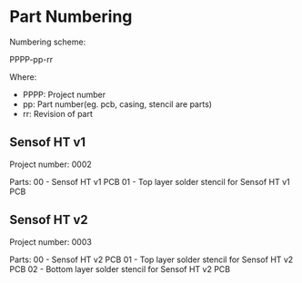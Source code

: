 # Part Numbering
Numbering scheme: 

  PPPP-pp-rr

Where:
 - PPPP: Project number
 - pp: Part number(eg. pcb, casing, stencil are parts)
 - rr: Revision of part

## Sensof HT v1
Project number: 0002

Parts:
00 - Sensof HT v1 PCB
01 - Top layer solder stencil for Sensof HT v1 PCB

## Sensof HT v2
Project number: 0003

Parts:
00 - Sensof HT v2 PCB
01 - Top layer solder stencil for Sensof HT v2 PCB
02 - Bottom layer solder stencil for Sensof HT v2 PCB

